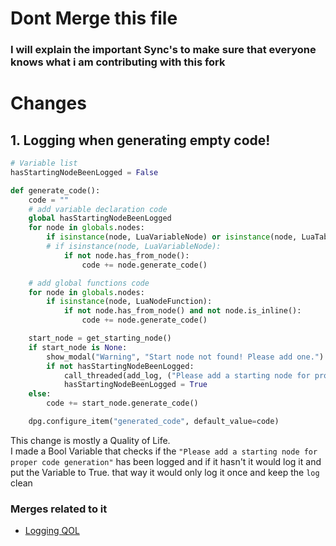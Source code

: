 # Dont Merge this file

### I will explain the important Sync's to make sure that everyone knows what i am contributing with this fork

# Changes

## 1. Logging when generating empty code!

``` Python
# Variable list
hasStartingNodeBeenLogged = False
```

``` Python
def generate_code():
    code = ""
    # add variable declaration code
    global hasStartingNodeBeenLogged
    for node in globals.nodes:
        if isinstance(node, LuaVariableNode) or isinstance(node, LuaTable):
        # if isinstance(node, LuaVariableNode):
            if not node.has_from_node():
                code += node.generate_code()

    # add global functions code
    for node in globals.nodes:
        if isinstance(node, LuaNodeFunction):
            if not node.has_from_node() and not node.is_inline():
                code += node.generate_code()

    start_node = get_starting_node()
    if start_node is None:
        show_modal("Warning", "Start node not found! Please add one.")
        if not hasStartingNodeBeenLogged:
            call_threaded(add_log, ("Please add a starting node for proper code generation",))
            hasStartingNodeBeenLogged = True
    else:
        code += start_node.generate_code()

    dpg.configure_item("generated_code", default_value=code)
  ```
This change is mostly a Quality of Life.
<br>
I made a Bool Variable that checks if the `"Please add a starting node for proper code generation"` has been logged and if it hasn't it would log it and put the Variable to True. that way it would only log it once and keep the `log` clean

### Merges related to it
* [Logging QOL](https://github.com/SanForgeStudio/LuaNodeEditor/commit/2da7992aa70fe42a06fb0e9298967867a5f6007b)
